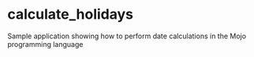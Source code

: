 # calculate_holidays
Sample application showing how to perform date calculations in the Mojo programming language
